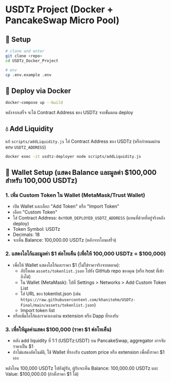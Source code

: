 # USDTz Project (Docker + PancakeSwap Micro Pool)

## 🚀 Setup

```bash
# clone and enter
git clone <repo>
cd USDTz_Docker_Project

# env
cp .env.example .env
```

## 🔧 Deploy via Docker

```bash
docker-compose up --build
```

หลังจากเสร็จ จะได้ Contract Address ของ USDTz จากขั้นตอน deploy

## 💧 Add Liquidity

แก้ `scripts/addLiquidity.js` ใส่ Contract Address ของ USDTz (หรือกำหนดผ่าน env `USDTZ_ADDRESS`)

```bash
docker exec -it usdtz-deployer node scripts/addLiquidity.js
```

## 🏦 Wallet Setup (แสดง Balance และมูลค่า $100,000 สำหรับ 100,000 USDTz)

### 1. เพิ่ม Custom Token ใน Wallet (MetaMask/Trust Wallet)

- เปิด Wallet และเลือก "Add Token" หรือ "Import Token"
- เลือก "Custom Token"
- ใส่ Contract Address: `0xYOUR_DEPLOYED_USDTZ_ADDRESS` (แทนที่ด้วยที่อยู่จริงหลัง deploy)
- Token Symbol: USDTz
- Decimals: 18
- จะเห็น Balance: 100,000.00 USDTz (หลังจากโอนเสร็จ)

### 2. แสดงโลโก้และมูลค่า $1 ต่อโทเค็น (เพื่อให้ 100,000 USDTz = $100,000)

- เพื่อให้ Wallet แสดงโลโก้และราคา $1 (ไม่ใช่ราคาจริงจากตลาด):
  - อัปโหลด `assets/tokenlist.json` ไปยัง GitHub repo ของคุณ (หรือ host ที่เข้าถึงได้)
  - ใน Wallet (MetaMask): ไปที่ Settings > Networks > Add Custom Token List
  - ใส่ URL ของ tokenlist.json (เช่น `https://raw.githubusercontent.com/khanitohm/USDTz-Final/main/assets/tokenlist.json`)
  - Import token list
- หรือเพิ่มโลโก้และราคาเองผ่าน extension หรือ Dapp ที่รองรับ

### 3. เพื่อให้มูลค่าแสดง $100,000 (ราคา $1 ต่อโทเค็น)

- หลัง add liquidity ที่ 1:1 (USDTz:USDT) บน PancakeSwap, aggregator อาจจับราคาเป็น $1
- ถ้าไม่แสดงอัตโนมัติ, ใช้ Wallet ที่รองรับ custom price หรือ extension เพื่อตั้งราคา $1 เอง

หลังโอน 100,000 USDTz ไปยังผู้รับ, ผู้รับจะเห็น Balance: 100,000.00 USDTz และ Value: $100,000.00 (ถ้าตั้งราคา $1 ได้)
